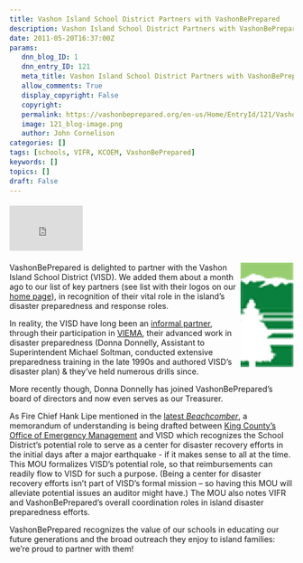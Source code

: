 ```yaml
---
title: Vashon Island School District Partners with VashonBePrepared
description: Vashon Island School District Partners with VashonBePrepared
date: 2011-05-20T16:37:00Z
params:
   dnn_blog_ID: 1
   dnn_entry_ID: 121
   meta_title: Vashon Island School District Partners with VashonBePrepared
   allow_comments: True
   display_copyright: False
   copyright: 
   permalink: https://vashonbeprepared.org/en-us/Home/EntryId/121/Vashon-Island-School-District-Partners-with-VashonBePrepared
   image: 121_blog-image.png
   author: John Cornelison
categories: []
tags: [schools, VIFR, KCOEM, VashonBePrepared]
keywords: []
topics: []
draft: False
---
```


<div class="wlWriterHeaderFooter" style="padding-bottom: 4px; margin: 0px; padding-left: 0px; padding-right: 0px; float: none; padding-top: 4px"><iframe src="http://www.facebook.com/widgets/like.php?href=http://vashoneoc.org/Blogs/VashonPreparedness/tabid/164/EntryId/121/Vashon-Island-School-District-Partners-with-VashonBePrepared.aspx" frameborder="0" scrolling="no" style="border-bottom: medium none; border-left: medium none; width: 130px; height: 80px; border-top: medium none; border-right: medium none"></iframe></div>
<p><a href="/images/dnnBlog/1/121/Windows-Live-Writer-Vashon-Island-School-District_6726-VISD_Color_Logo_Bare.65x128_2.gif"><img title="VISD_Color_Logo_Bare.65x128" border="0" alt="VISD_Color_Logo_Bare.65x128" align="right" width="94" height="185" style="background-image: none; border-bottom: 0px; border-left: 0px; padding-left: 0px; padding-right: 0px; display: inline; float: right; border-top: 0px; border-right: 0px; padding-top: 0px" src="/images/dnnBlog/1/121/Windows-Live-Writer-Vashon-Island-School-District_6726-VISD_Color_Logo_Bare.65x128_thumb.gif" /></a>VashonBePrepared is delighted to partner with the Vashon Island School District (VISD). We added them about a month ago to our list of key partners (see list with their logos on our <a target="_blank" href="/">home page</a>), in recognition of their vital role in the island’s disaster preparedness and response roles.</p>
<p>In reality, the VISD have long been an <a target="_blank" href="http://www.vashonbeprepared.org/storylist.cfm?name=news#growingup">informal partner</a>, through their participation in <a target="_blank" href="http://www.vashonbeprepared.org/storylist.cfm?name=news#viemacreation">VIEMA</a>, their advanced work in disaster preparedness (Donna Donnelly, Assistant to Superintendent Michael Soltman, conducted extensive preparedness training in the late 1990s and authored VISD’s disaster plan) &amp; they’ve held numerous drills since.</p>
<p>More recently though, Donna Donnelly has joined VashonBePrepared’s board of directors and now even serves as our Treasurer.</p>
<p>As Fire Chief Hank Lipe mentioned in the <a target="_blank" href="http://www.pnwlocalnews.com/vashon/vib/news/122042968.html">latest <em>Beachcomber</em></a>, a memorandum of understanding is being drafted between <a target="_blank" href="http://www.kingcounty.gov/safety/prepare.aspx">King County’s Office of Emergency Management</a> and VISD which recognizes the School District’s potential role to serve as a center for disaster recovery efforts in the initial days after a major earthquake - if it makes sense to all at the time. This MOU formalizes VISD’s potential role, so that reimbursements can readily flow to VISD for such a purpose. (Being a center for disaster recovery efforts isn’t part of VISD’s formal mission – so having this MOU will alleviate potential issues an auditor might have.) The MOU also notes VIFR and VashonBePrepared’s overall coordination roles in island disaster preparedness efforts.</p>
<p>VashonBePrepared recognizes the value of our schools in educating our future generations and the broad outreach they enjoy to island families: we’re proud to partner with them!</p>
